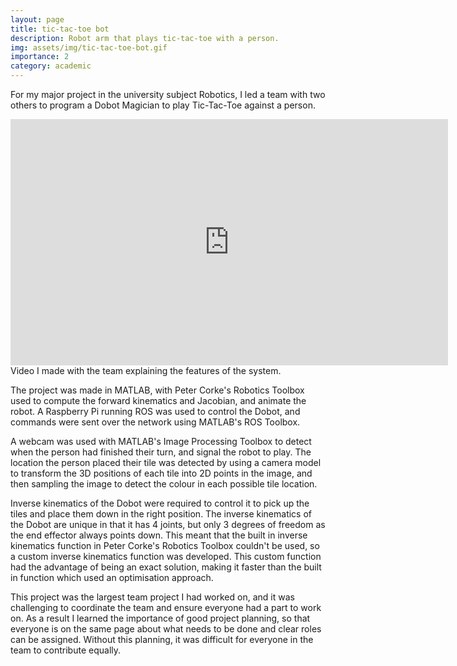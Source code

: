 ```yaml
---
layout: page
title: tic-tac-toe bot
description: Robot arm that plays tic-tac-toe with a person.
img: assets/img/tic-tac-toe-bot.gif
importance: 2
category: academic
---
```


For my major project in the university subject Robotics, I led a team with two others to program a Dobot Magician to play Tic-Tac-Toe against a person.

<div class="row">
    <div class="col-sm mt-3 mt-md-0">
        <div class="iframe-container">
            <iframe width="700" height="394" src="https://www.youtube.com/embed/gn4-HONhFDk" title="YouTube video player" frameborder="0" allow="accelerometer; clipboard-write; encrypted-media; gyroscope; picture-in-picture" allowfullscreen></iframe>
        </div>
    </div>
</div>
<div class="caption">
    Video I made with the team explaining the features of the system.
</div>

The project was made in MATLAB, with Peter Corke's Robotics Toolbox used to compute the forward kinematics and Jacobian, and animate the robot. A Raspberry Pi running ROS was used to control the Dobot, and commands were sent over the network using MATLAB's ROS Toolbox.

A webcam was used with MATLAB's Image Processing Toolbox to detect when the person had finished their turn, and signal the robot to play. The location the person placed their tile was detected by using a camera model to transform the 3D positions of each tile into 2D points in the image, and then sampling the image to detect the colour in each possible tile location.

Inverse kinematics of the Dobot were required to control it to pick up the tiles and place them down in the right position. The inverse kinematics of the Dobot are unique in that it has 4 joints, but only 3 degrees of freedom as the end effector always points down. This meant that the built in inverse kinematics function in Peter Corke's Robotics Toolbox couldn't be used, so a custom inverse kinematics function was developed. This custom function had the advantage of being an exact solution, making it faster than the built in function which used an optimisation approach.

This project was the largest team project I had worked on, and it was challenging to coordinate the team and ensure everyone had a part to work on. As a result I learned the importance of good project planning, so that everyone is on the same page about what needs to be done and clear roles can be assigned. Without this planning, it was difficult for everyone in the team to contribute equally.